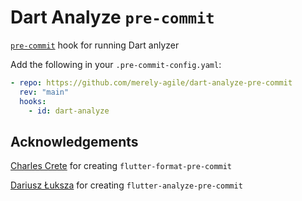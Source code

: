 # Dart Analyze `pre-commit`

[`pre-commit`](https://pre-commit.com) hook for running Dart anlyzer

Add the following in your `.pre-commit-config.yaml`:
```yaml
- repo: https://github.com/merely-agile/dart-analyze-pre-commit
  rev: "main"
  hooks:
    - id: dart-analyze
```

## Acknowledgements

[Charles Crete](https://github.com/Cretezy/) for creating `flutter-format-pre-commit`

[Dariusz Łuksza](https://github.com/dluksza) for creating `flutter-analyze-pre-commit`
